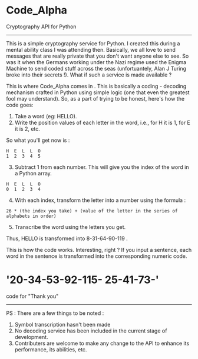 # Code_Alpha #
Cryptography API for Python
____________________________
This is a simple cryptography service for Python. I created this during a mental ability class I was attending then.
Basically, we all love to send messages that are really private that you don't want anyone else to see. So was it when the Germans working under the Nazi regime used the Enigma Machine to send coded stuff across the seas (unfortuantely, Alan J Turing broke into their secrets !). What if such a service is made available ?  

This is where Code_Alpha comes in . This is basically a coding - decoding mechanism crafted in Python using simple logic (one that even the greatest fool may understand). So, as a part of trying to be honest, here's how the code goes:

1) Take a word (eg: HELLO).
2) Write the position values of each letter in the word, i.e., for H it is 1, for E it is 2, etc.

 So what you'll get now is :
 ```
 H  E  L  L  O
 1  2  3  4  5
 ```
 3) Subtract 1 from each number. This will give you the index of the word in a Python array.
 ```
 H  E  L  L  O
 0  1  2  3  4
 ```
 4) With each index, transform the letter into a number using the formula :
 ``` 
 26 * (the index you take) + (value of the letter in the series of alphabets in order)
 ```
 5) Transcribe the word using the letters you get.
 
 Thus, HELLO is transformed into  8-31-64-90-119 . 
 
 This is how the code works. Interesting, right ?
 If you input a sentence, each word in the sentence is transformed into the corresponding numeric code.
 
 # '20-34-53-92-115- 25-41-73-' 
 code for "Thank you"
 ________________
 
 PS : There are a few things to be noted :
 1) Symbol transcription hasn't been made
 2) No decoding service has been included in the current stage of development.
 3) Contributers are welcome to make any change to the API to enhance its performance, its abilities, etc.
